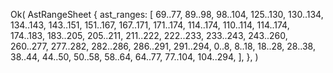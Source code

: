 Ok(
    AstRangeSheet {
        ast_ranges: [
            69..77,
            89..98,
            98..104,
            125..130,
            130..134,
            134..143,
            143..151,
            151..167,
            167..171,
            171..174,
            114..174,
            110..114,
            114..174,
            174..183,
            183..205,
            205..211,
            211..222,
            222..233,
            233..243,
            243..260,
            260..277,
            277..282,
            282..286,
            286..291,
            291..294,
            0..8,
            8..18,
            18..28,
            28..38,
            38..44,
            44..50,
            50..58,
            58..64,
            64..77,
            77..104,
            104..294,
        ],
    },
)